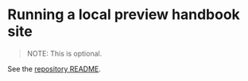 # Running a local preview handbook site

> NOTE: This is optional.

See the [repository README](https://github.com/sourcegraph/handbook). 

